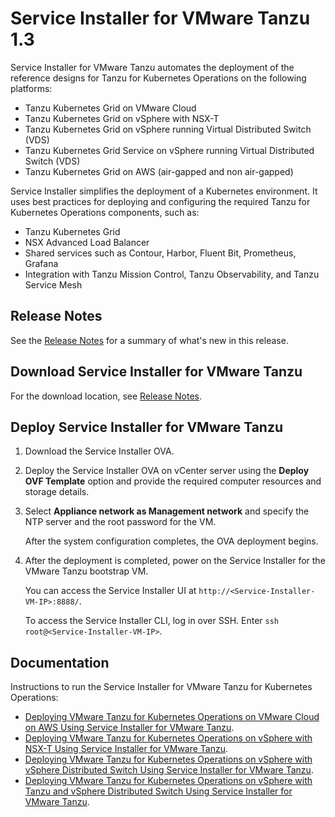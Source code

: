 # Service Installer for VMware Tanzu 1.3

Service Installer for VMware Tanzu automates the deployment of the reference designs for Tanzu for Kubernetes Operations on the following platforms:

- Tanzu Kubernetes Grid on VMware Cloud
- Tanzu Kubernetes Grid on vSphere with NSX-T
- Tanzu Kubernetes Grid on vSphere running Virtual Distributed Switch (VDS)
- Tanzu Kubernetes Grid Service on vSphere running Virtual Distributed Switch (VDS)
- Tanzu Kubernetes Grid on AWS (air-gapped and non air-gapped)

Service Installer simplifies the deployment of a Kubernetes environment. It uses best practices for deploying and configuring the required Tanzu for Kubernetes Operations components, such as:

- Tanzu Kubernetes Grid
- NSX Advanced Load Balancer
- Shared services such as Contour, Harbor, Fluent Bit, Prometheus, Grafana
- Integration with Tanzu Mission Control, Tanzu Observability, and Tanzu Service Mesh

## Release Notes
See the [Release Notes](WhatsNew.md) for a summary of what's new in this release.

## Download Service Installer for VMware Tanzu
For the download location, see [Release Notes](WhatsNew.md).

## Deploy Service Installer for VMware Tanzu

1. Download the Service Installer OVA.
1. Deploy the Service Installer OVA on vCenter server using the **Deploy OVF Template** option and provide the required computer resources and storage details.
1. Select **Appliance network as Management network** and specify the NTP server and the root password for the VM.

   After the system configuration completes, the OVA deployment begins.

1. After the deployment is completed, power on the Service Installer for the VMware Tanzu bootstrap VM.

   You can access the Service Installer UI at `http://<Service-Installer-VM-IP>:8888/`.

   To access the Service Installer CLI, log in over SSH. Enter `ssh root@<Service-Installer-VM-IP>`.

## Documentation
<!-- - What's new in this release: [What's New](./WhatsNew.md)./-->
Instructions to run the Service Installer for VMware Tanzu for Kubernetes Operations:

- [Deploying VMware Tanzu for Kubernetes Operations on VMware Cloud on AWS Using Service Installer for VMware Tanzu](./VMware%20Cloud%20on%20AWS%20-%20VMC/TKOonVMConAWS.md).
- [Deploying VMware Tanzu for Kubernetes Operations on vSphere with NSX-T Using Service Installer for VMware Tanzu](./vSphere%20-%20Backed%20by%20NSX-T/tkoVsphereNSXT.md).
- [Deploying VMware Tanzu for Kubernetes Operations on vSphere with vSphere Distributed Switch Using Service Installer for VMware Tanzu](./vSphere%20-%20Backed%20by%20VDS/TKGm/TKOonVsphereVDStkg.md).
- [Deploying VMware Tanzu for Kubernetes Operations on vSphere with Tanzu and vSphere Distributed Switch Using Service Installer for VMware Tanzu](./vSphere%20-%20Backed%20by%20VDS/TKGs/TKOonVsphereVDStkgs.md).
